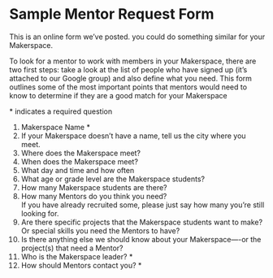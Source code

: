 # Sample Mentor Request Form

This is an online form we’ve posted. you could do something similar for your Makerspace.

To look for a mentor to work with members in your Makerspace, there are two first steps: take a look at the list of people who have signed up (it’s attached to our Google group) and also define what you need. This form outlines some of the most important points that mentors would need to know to determine if they are a good match for your Makerspace

\* indicates a required question

1. Makerspace Name \*
2. If your Makerspace doesn’t have a name, tell us the city where you meet.
3. Where does the Makerspace meet?
4. When does the Makerspace meet?
5. What day and time and how often
6. What age or grade level are the Makerspace students?
7. How many Makerspace students are there?
8. How many Mentors do you think you need?\
   If you have already recruited some, please just say how many you’re still looking for.
9. Are there specific projects that the Makerspace students want to make? Or special skills you need the Mentors to have?
10. Is there anything else we should know about your Makerspace—-or the project(s) that need a Mentor?
11. Who is the Makerspace leader? \*
12. How should Mentors contact you? \*
